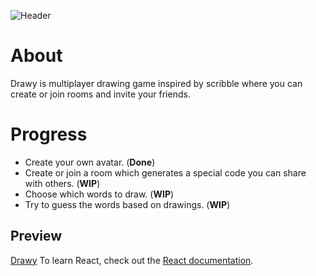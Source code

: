 ![Header](https://i.imgur.com/vRRHNlE.png)
# About

Drawy is multiplayer drawing game inspired by scribble where you can create or join rooms and invite your friends.


# Progress
 - Create your own avatar. (**Done**)
 - Create or join a room which generates a special code you can share with others. (**WIP**)
 - Choose which words to draw. (**WIP**)
 - Try to guess the words based on drawings. (**WIP**)

## Preview

[Drawy](https://drawly.web.app/)
To learn React, check out the [React documentation](https://reactjs.org/).
